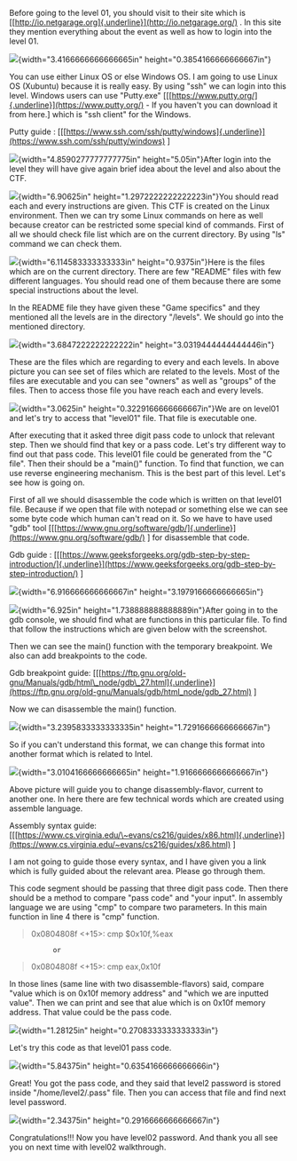 Before going to the level 01, you should visit to their site which is
[[http://io.netgarage.org]{.underline}](http://io.netgarage.org/) . In
this site they mention everything about the event as well as how to
login into the level 01.

![](media/image1.png){width="3.4166666666666665in"
height="0.3854166666666667in"}

You can use either Linux OS or else Windows OS. I am going to use Linux
OS (Xubuntu) because it is really easy. By using "ssh" we can login into
this level. Windows users can use "Putty.exe"
\[[[https://www.putty.org/]{.underline}](https://www.putty.org/) - If
you haven't you can download it from here.\] which is "ssh client" for
the Windows.

Putty guide :
\[[[https://www.ssh.com/ssh/putty/windows]{.underline}](https://www.ssh.com/ssh/putty/windows)
\]

![](media/image2.png){width="4.8590277777777775in" height="5.05in"}After
login into the level they will have give again brief idea about the
level and also about the CTF.

![](media/image3.png){width="6.90625in"
height="1.2972222222222223in"}You should read each and every
instructions are given. This CTF is created on the Linux environment.
Then we can try some Linux commands on here as well because creator can
be restricted some special kind of commands. First of all we should
check file list which are on the current directory. By using "ls"
command we can check them.

![](media/image4.png){width="6.114583333333333in" height="0.9375in"}Here
is the files which are on the current directory. There are few "README"
files with few different languages. You should read one of them because
there are some special instructions about the level.

In the README file they have given these "Game specifics" and they
mentioned all the levels are in the directory "/levels". We should go
into the mentioned directory.

![](media/image5.png){width="3.6847222222222222in"
height="3.0319444444444446in"}

These are the files which are regarding to every and each levels. In
above picture you can see set of files which are related to the levels.
Most of the files are executable and you can see "owners" as well as
"groups" of the files. Then to access those file you have reach each and
every levels.

![](media/image6.png){width="3.0625in" height="0.3229166666666667in"}We
are on level01 and let's try to access that "level01" file. That file is
executable one.

After executing that it asked three digit pass code to unlock that
relevant step. Then we should find that key or a pass code. Let's try
different way to find out that pass code. This level01 file could be
generated from the "C file". Then their should be a "main()" function.
To find that function, we can use reverse engineering mechanism. This is
the best part of this level. Let's see how is going on.

First of all we should disassemble the code which is written on that
level01 file. Because if we open that file with notepad or something
else we can see some byte code which human can't read on it. So we have
to have used "gdb" tool
\[[[https://www.gnu.org/software/gdb/]{.underline}](https://www.gnu.org/software/gdb/)
\] for disassemble that code.

Gdb guide :
\[[[https://www.geeksforgeeks.org/gdb-step-by-step-introduction/]{.underline}](https://www.geeksforgeeks.org/gdb-step-by-step-introduction/)
\]

![](media/image7.png){width="6.916666666666667in"
height="3.1979166666666665in"}

![](media/image8.png){width="6.925in" height="1.738888888888889in"}After
going in to the gdb console, we should find what are functions in this
particular file. To find that follow the instructions which are given
below with the screenshot.

Then we can see the main() function with the temporary breakpoint. We
also can add breakpoints to the code.

Gdb breakpoint guide:
\[[[https://ftp.gnu.org/old-gnu/Manuals/gdb/html\_node/gdb\_27.html]{.underline}](https://ftp.gnu.org/old-gnu/Manuals/gdb/html_node/gdb_27.html)
\]

Now we can disassemble the main() function.

![](media/image9.png){width="3.2395833333333335in"
height="1.7291666666666667in"}

So if you can't understand this format, we can change this format into
another format which is related to Intel.

![](media/image10.png){width="3.0104166666666665in"
height="1.9166666666666667in"}

Above picture will guide you to change disassembly-flavor, current to
another one. In here there are few technical words which are created
using assemble language.

Assembly syntax guide:
\[[[https://www.cs.virginia.edu/\~evans/cs216/guides/x86.html]{.underline}](https://www.cs.virginia.edu/~evans/cs216/guides/x86.html)
\]

I am not going to guide those every syntax, and I have given you a link
which is fully guided about the relevant area. Please go through them.

This code segment should be passing that three digit pass code. Then
there should be a method to compare "pass code" and "your input". In
assembly language we are using "cmp" to compare two parameters. In this
main function in line 4 there is "cmp" function.

>0x0804808f \<+15\>: cmp \$0x10f,%eax

               or

>0x0804808f \<+15\>: cmp eax,0x10f

In those lines (same line with two disassemble-flavors) said, compare
"value which is on 0x10f memory address" and "which we are inputted
value". Then we can print and see that alue which is on 0x10f memory
address. That value could be the pass code.

![](media/image11.png){width="1.28125in" height="0.2708333333333333in"}

Let's try this code as that level01 pass code.

![](media/image12.png){width="5.84375in" height="0.6354166666666666in"}

Great! You got the pass code, and they said that level2 password is
stored inside "/home/level2/.pass" file. Then you can access that file
and find next level password.

![](media/image13.png){width="2.34375in" height="0.2916666666666667in"}

Congratulations!!! Now you have level02 password. And thank you all see
you on next time with level02 walkthrough.
